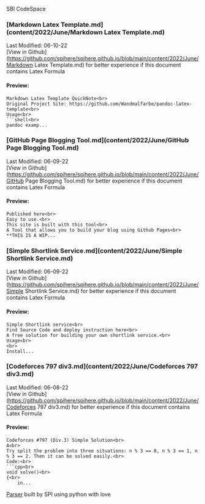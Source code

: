 SBI CodeSpace
### [Markdown Latex Template.md](content/2022/June/Markdown Latex Template.md) 
Last Modified: 06-10-22<br>[View in Github](https://github.com/spihere/spihere.github.io/blob/main/content/2022/June/Markdown Latex Template.md) for better experience if this document contains Latex Formula
#### Preview: 

```
Markdown Latex Template QuickNote<br>
Original Project Site: https://github.com/Wandmalfarbe/pandoc-latex-template<br>
Usage<br>
```shell<br>
pandoc examp...
```
### [GitHub Page Blogging Tool.md](content/2022/June/GitHub Page Blogging Tool.md) 
Last Modified: 06-09-22<br>[View in Github](https://github.com/spihere/spihere.github.io/blob/main/content/2022/June/GitHub Page Blogging Tool.md) for better experience if this document contains Latex Formula
#### Preview: 

```
Published here<br>
Easy to use.<br>
This site is built with this tool<br>
A Tool that allows you to build your blog using Github Pages<br>
**THIS IS A WIP...
```
### [Simple Shortlink Service.md](content/2022/June/Simple Shortlink Service.md) 
Last Modified: 06-09-22<br>[View in Github](https://github.com/spihere/spihere.github.io/blob/main/content/2022/June/Simple Shortlink Service.md) for better experience if this document contains Latex Formula
#### Preview: 

```
Simple Shortlink service<br>
Find Source Code and deploy instruction here<br>
A free solution for building your own shortlink service.<br>
Usage<br>
<br>
Install...
```
### [Codeforces 797 div3.md](content/2022/June/Codeforces 797 div3.md) 
Last Modified: 06-08-22<br>[View in Github](https://github.com/spihere/spihere.github.io/blob/main/content/2022/June/Codeforces 797 div3.md) for better experience if this document contains Latex Formula
#### Preview: 

```
Codeforces #797 (Div.3) Simple Solution<br>
A<br>
Try split the problem into three situations: n % 3 == 0, n % 3 == 1, n % 3 == 2. Then it can be solved easily.<br>
Code:<br>
```cpp<br>
void solve()<br>
{<br>
    in...
```

[Parser](https://github.com/sbihere/) built by SPI using python with love

